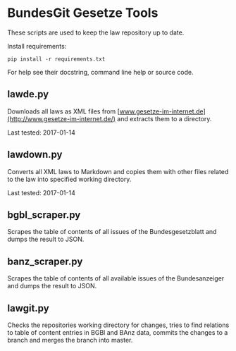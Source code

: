 BundesGit Gesetze Tools
=======================

These scripts are used to keep the law repository up to date.

Install requirements:

    pip install -r requirements.txt


For help see their docstring, command line help or source code.

## lawde.py

Downloads all laws as XML files from
[www.gesetze-im-internet.de](http://www.gesetze-im-internet.de/)
and extracts them to a directory.

Last tested: 2017-01-14

## lawdown.py

Converts all XML laws to Markdown and copies them with other files related
to the law into specified working directory.

Last tested: 2017-01-14

## bgbl_scraper.py

Scrapes the table of contents of all issues of the Bundesgesetzblatt and dumps
the result to JSON.


## banz_scraper.py

Scrapes the table of contents of all available issues of the Bundesanzeiger and
dumps the result to JSON.


## lawgit.py

Checks the repositories working directory for changes, tries to find relations
to table of content entries in BGBl and BAnz data, commits the changes to a branch
and merges the branch into master.